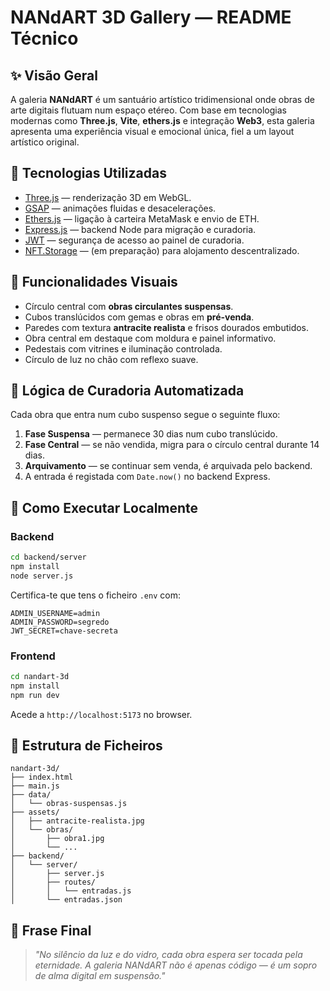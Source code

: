 # NANdART 3D Gallery — README Técnico

## ✨ Visão Geral

A galeria **NANdART** é um santuário artístico tridimensional onde obras de arte digitais flutuam num espaço etéreo. Com base em tecnologias modernas como **Three.js**, **Vite**, **ethers.js** e integração **Web3**, esta galeria apresenta uma experiência visual e emocional única, fiel a um layout artístico original.

## 🧱 Tecnologias Utilizadas

- [Three.js](https://threejs.org/) — renderização 3D em WebGL.
- [GSAP](https://greensock.com/gsap/) — animações fluidas e desacelerações.
- [Ethers.js](https://docs.ethers.org/) — ligação à carteira MetaMask e envio de ETH.
- [Express.js](https://expressjs.com/) — backend Node para migração e curadoria.
- [JWT](https://jwt.io/) — segurança de acesso ao painel de curadoria.
- [NFT.Storage](https://nft.storage/) — (em preparação) para alojamento descentralizado.

## 🎨 Funcionalidades Visuais

- Círculo central com **obras circulantes suspensas**.
- Cubos translúcidos com gemas e obras em **pré-venda**.
- Paredes com textura **antracite realista** e frisos dourados embutidos.
- Obra central em destaque com moldura e painel informativo.
- Pedestais com vitrines e iluminação controlada.
- Círculo de luz no chão com reflexo suave.

## 🔄 Lógica de Curadoria Automatizada

Cada obra que entra num cubo suspenso segue o seguinte fluxo:

1. **Fase Suspensa** — permanece 30 dias num cubo translúcido.
2. **Fase Central** — se não vendida, migra para o círculo central durante 14 dias.
3. **Arquivamento** — se continuar sem venda, é arquivada pelo backend.
4. A entrada é registada com `Date.now()` no backend Express.

## 🧪 Como Executar Localmente

### Backend

```bash
cd backend/server
npm install
node server.js
```

Certifica-te que tens o ficheiro `.env` com:

```env
ADMIN_USERNAME=admin
ADMIN_PASSWORD=segredo
JWT_SECRET=chave-secreta
```

### Frontend

```bash
cd nandart-3d
npm install
npm run dev
```

Acede a `http://localhost:5173` no browser.

## 📂 Estrutura de Ficheiros

```
nandart-3d/
├── index.html
├── main.js
├── data/
│   └── obras-suspensas.js
├── assets/
│   ├── antracite-realista.jpg
│   └── obras/
│       ├── obra1.jpg
│       └── ...
├── backend/
│   └── server/
│       ├── server.js
│       ├── routes/
│       │   └── entradas.js
│       └── entradas.json
```

## 💎 Frase Final

> _"No silêncio da luz e do vidro, cada obra espera ser tocada pela eternidade. A galeria NANdART não é apenas código — é um sopro de alma digital em suspensão."_